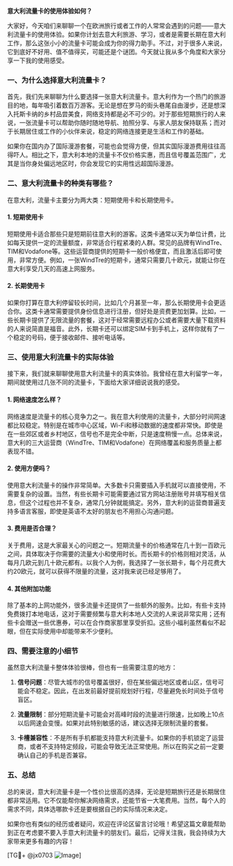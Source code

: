 **意大利流量卡的使用体验如何？**

大家好，今天咱们来聊聊一个在欧洲旅行或者工作的人常常会遇到的问题——意大利流量卡的使用体验。如果你计划去意大利旅游、学习，或者是需要长期在意大利工作，那么这张小小的流量卡可能会成为你的得力助手。不过，对于很多人来说，它到底好不好用、值不值得买，可能还是个谜团。今天就让我从多个角度和大家分享一下我的使用感受。

### 一、为什么选择意大利流量卡？

首先，我们先来聊聊为什么要选择一张意大利流量卡。意大利作为一个热门的旅游目的地，每年吸引着数百万游客。无论是想在罗马的街头巷尾自由漫步，还是想深入托斯卡纳的乡村品尝美食，网络支持都是必不可少的。对于那些短期旅行的人来说，一张流量卡可以帮助你随时随地导航、拍照分享、与家人朋友保持联系；而对于长期居住或工作的小伙伴来说，稳定的网络连接更是生活和工作的基础。

如果你在国内办了国际漫游套餐，可能也会觉得方便，但其实国际漫游费用往往高得吓人。相比之下，意大利本地的流量卡不仅价格实惠，而且信号覆盖范围广，尤其是当你身处偏远地区时，你会发现它的实用性远超国际漫游。

### 二、意大利流量卡的种类有哪些？

在意大利，流量卡主要分为两大类：短期使用卡和长期使用卡。

#### 1. 短期使用卡

短期使用卡适合那些只是短期前往意大利的游客。这类卡通常以天为单位计费，比如每天提供一定的流量额度，非常适合行程紧凑的人群。常见的品牌有WindTre、TIM和Vodafone等。这些运营商提供的短期卡一般价格便宜，而且激活后即可使用，非常方便。例如，一张WindTre的短期卡，通常只需要几十欧元，就能让你在意大利享受几天的高速上网服务。

#### 2. 长期使用卡

如果你打算在意大利停留较长时间，比如几个月甚至一年，那么长期使用卡会更适合你。这类卡通常需要提供身份信息进行注册，但好处是资费更加划算。比如，一些长期卡提供了无限流量的套餐，这对于经常需要远程办公或者需要大量下载资料的人来说简直是福音。此外，长期卡还可以绑定SIM卡到手机上，这样你就有了一个稳定的号码，便于接收邮件、接听电话等。

### 三、使用意大利流量卡的实际体验

接下来，我们就来聊聊使用意大利流量卡的真实体验。我曾经在意大利留学一年，期间就使用过几张不同的流量卡，下面给大家详细说说我的感受。

#### 1. 网络速度怎么样？

网络速度是流量卡的核心竞争力之一。我在意大利使用的流量卡，大部分时间网速都比较稳定。特别是在城市中心区域，Wi-Fi和移动数据的速度都非常快。即使是在一些郊区或者乡村地区，信号也不是完全中断，只是速度稍慢一点。总体来说，意大利的三大运营商（WindTre、TIM和Vodafone）在网络覆盖和服务质量上都表现不错。

#### 2. 使用方便吗？

使用意大利流量卡的操作非常简单。大多数卡只需要插入手机就可以直接使用，不需要复杂的设置。当然，有些长期卡可能需要通过官方网站注册账号并填写相关信息，但这个过程也并不复杂，通常几分钟就能搞定。另外，意大利的运营商普遍支持多语言客服，即使是英语不太好的朋友也不用担心沟通问题。

#### 3. 费用是否合理？

关于费用，这是大家最关心的问题之一。短期流量卡的价格通常在几十到一百欧元之间，具体取决于你需要的流量大小和使用时长。而长期卡的价格则相对灵活，从每月几欧元到几十欧元都有。以我个人为例，我选择了一张长期卡，每个月花费大约20欧元，就可以获得不限量的流量，这对我来说已经足够用了。

#### 4. 其他附加功能

除了基本的上网功能外，很多流量卡还提供了一些额外的服务。比如，有些卡支持免费拨打本地电话，这对于需要频繁与意大利本地人交流的人来说非常实用；还有些卡会赠送一些优惠券，可以在合作商家那里享受折扣。这些小福利虽然看似不起眼，但在实际使用中却能带来不少便利。

### 四、需要注意的小细节

虽然意大利流量卡整体体验很棒，但也有一些需要注意的地方：

1. **信号问题**：尽管大城市的信号覆盖很好，但在某些偏远地区或者山区，信号可能会不稳定。因此，在出发前最好提前规划好行程，尽量避免长时间处于信号盲区。

2. **流量限制**：部分短期流量卡可能会对高峰时段的流量进行限速，比如晚上10点以后网速会变慢。如果对此特别敏感的话，建议选择无限制流量的套餐。

3. **卡槽兼容性**：不是所有手机都能支持意大利流量卡。如果你的手机锁定了运营商，或者不支持特定频段，可能会导致无法正常使用。所以在购买之前一定要确认自己的手机是否兼容。

### 五、总结

总的来说，意大利流量卡是一个性价比很高的选择，无论是短期旅行还是长期居住都非常适用。它不仅能帮你解决网络需求，还能节省一大笔费用。当然，每个人的需求不同，具体选哪款卡还是要根据自己的实际情况来决定。

如果你也有类似的经历或者疑问，欢迎在评论区留言讨论哦！希望这篇文章能帮助到正在考虑要不要入手意大利流量卡的朋友们。最后，记得关注我，我会持续为大家带来更多有趣的内容！

[TG💪+ @jx0703 ![Image](https://github.com/user-attachments/assets/dbca1d08-cadb-493c-b0ec-ad6f7a83f270)]